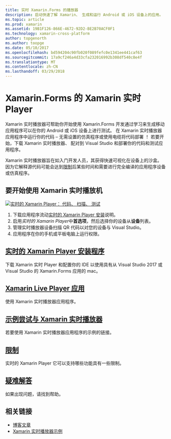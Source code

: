 ```yaml
---
title: 实时 Xamarin.Forms 的播放器
description: 启动快速了解 Xamarin、 生成和运行 Android 或 iOS 设备上的应用。
ms.topic: article
ms.prod: xamarin
ms.assetid: 19B1F126-866E-4672-92D2-BE2B70ACF0F1
ms.technology: xamarin-cross-platform
author: topgenorth
ms.author: toopge
ms.date: 05/10/2017
ms.openlocfilehash: bd594204c90fb020f089fefc0e1341ee441caf63
ms.sourcegitcommit: 17a9cf246a4d33cfa232016992b308df540c8e4f
ms.translationtype: MT
ms.contentlocale: zh-CN
ms.lasthandoff: 03/29/2018
---
```

# <a name="xamarin-live-player-for-xamarinforms"></a>Xamarin.Forms 的 Xamarin 实时 Player

Xamarin 实时播放器可帮助你开始使用 Xamarin.Forms 开发通过学习来生成移动应用程序可以在你的 Android 或 iOS 设备上进行测试。 在 Xamarin 实时播放器应用程序中运行你的代码 – 无需设置的仿真程序或使用电缆将代码部署 ！ 若要开始，下载 Xamarin 实时播放器、 配对到 Visual Studio 和部署你的代码和测试应用程序。 

Xamarin 实时播放器旨在如入门开发人员，其获得快速可视化在设备上的沙盒。 因为它解释源代码可能会达到[限制](limitations.md)后某些时间和需要进行完全编译的应用程序设备或仿真程序。

## <a name="get-started-with-xamarin-live-player"></a>要开始使用 Xamarin 实时播放机

[![实时的 Xamarin Player： 代码、 扫描、 测试](images/xamarin-live.png)](images/xamarin-live-sml.png#lightbox)

1. 下载应用程序流动[实时的 Xamarin Player 安装](install.md)说明。
2. 启用*实时的 Xamarin Player*中**首选项**，然后选择你的设备从**设备**列表。
2. 管理实时播放器设备扫描 QR 代码以对您的设备与 Visual Studio。
3. 应用程序在你的手机或平板电脑上运行权限。

## <a name="xamarin-live-player-setupinstallmd"></a>[实时的 Xamarin Player 安装程序](install.md)

下载 Xamarin 实时 Player 和配置你的 IDE 以使用具有从 Visual Studio 2017 或 Visual Studio 的 Xamarin.Forms 应用的 mac。 

## <a name="xamarin-live-player-appplayermd"></a>[Xamarin Live Player 应用](player.md)

使用 Xamarin 实时播放器应用程序。

## <a name="samples-to-try-with-xamarin-live-playersamplesmd"></a>[示例尝试与 Xamarin 实时播放器](samples.md)

若要使用 Xamarin 实时播放器应用程序的示例的链接。

## <a name="limitationslimitationsmd"></a>[限制](limitations.md)

实时的 Xamarin Player 它可以支持哪些功能具有一些限制。

## <a name="troubleshootingtroubleshootingmd"></a>[疑难解答](troubleshooting.md)

如果出现问题，请找到帮助。


## <a name="related-links"></a>相关链接

- [博客文章](https://blog.xamarin.com/live-player/)
- [Xamarin 实时播放器示例](https://developer.xamarin.com/samples/xamarin-live-player/all/)
